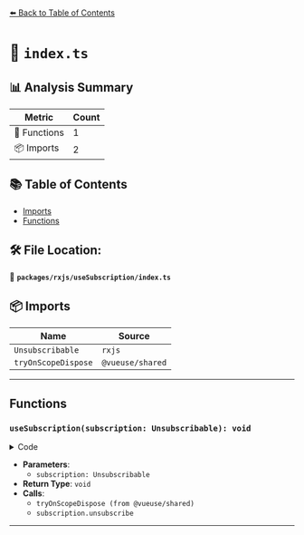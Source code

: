 [⬅️ Back to Table of Contents](../../../index.md)

# 📄 `index.ts`

## 📊 Analysis Summary

| Metric | Count |
|--------|-------|
| 🔧 Functions | 1 |
| 📦 Imports | 2 |

## 📚 Table of Contents

- [Imports](#imports)
- [Functions](#functions)

## 🛠️ File Location:
📂 **`packages/rxjs/useSubscription/index.ts`**

## 📦 Imports

| Name | Source |
|------|--------|
| `Unsubscribable` | `rxjs` |
| `tryOnScopeDispose` | `@vueuse/shared` |


---

## Functions

### `useSubscription(subscription: Unsubscribable): void`

<details><summary>Code</summary>

```ts
export function useSubscription(
  subscription: Unsubscribable,
) {
  tryOnScopeDispose(() => {
    subscription.unsubscribe()
  })
}
```
</details>

- **Parameters**:
  - `subscription: Unsubscribable`
- **Return Type**: `void`
- **Calls**:
  - `tryOnScopeDispose (from @vueuse/shared)`
  - `subscription.unsubscribe`

---